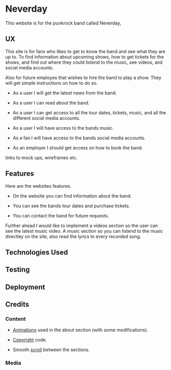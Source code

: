 # Neverday

This website is for the punkrock band called Neverday, 

## UX

This site is for fans who likes to get to know the band and see what they are up to. To find information about upcoming shows, how to get tickets for the shows, and find out where they could listend to the music, see videos, and social media accounts.
 
Also for future employes that wishes to hire the band to play a show. They will get simple instructions on how to do so.

* As a user I will get the latest news from the band.

* As a user I can read about the band.

* As a user I can get access to all the tour dates, tickets, music, and all the different social media accounts.

* As a user I will have access to the bands music.

* As a fan I will have access to the bands social media accounts.

* As an employer I should get access on how to book the band. 

links to mock ups, wireframes etc.


## Features

Here are the websites features.

* On the website you can find information about the band. 

* You can see the bands tour dates and purchase tickets.

* You can contact the band for future requests.

Further ahead I would like to implement a videos section so the user can see the latest music video. 
A music section so you can listend to the music directley on the site, also read the lyrics to every recorded song. 

## Technologies Used

## Testing

## Deployment

## Credits

### Content

* [Animations](
https://thoughtbot.com/blog/css-animation-for-beginners) used in the about section (with some modifications).

* [Copyright](https://www.toptal.com/designers/htmlarrows/symbols/copyright-sign/) code.

* Smooth [scroll](https://www.codegrepper.com/code-examples/html/css+smooth+scroll+between+sections) between the sections.
### Media